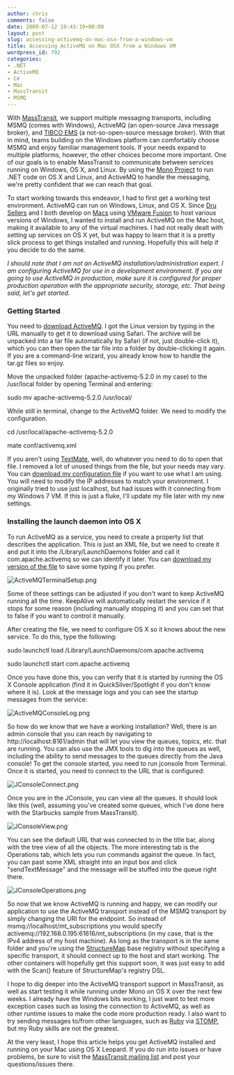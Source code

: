 ```yaml
---
author: chris
comments: false
date: 2009-07-12 19:43:19+00:00
layout: post
slug: accessing-activemq-on-mac-osx-from-a-windows-vm
title: Accessing ActiveMQ on Mac OSX from a Windows VM
wordpress_id: 792
categories:
- .NET
- ActiveMQ
- C#
- Mac
- MassTransit
- MSMQ
---
```


With [MassTransit](http://code.google.com/p/masstransit/), we support multiple messaging transports, including MSMQ (comes with Windows), ActiveMQ (an open-source Java message broker), and [TIBCO EMS](http://www.tibco.com/software/messaging/enterprise-message-service/default.jsp) (a not-so-open-source message broker). With that in mind, teams building on the Windows platform can comfortably choose MSMQ and enjoy familiar management tools. If your needs expand to multiple platforms, however, the other choices become more important. One of our goals is to enable MassTransit to communicate between services running on Windows, OS X, and Linux. By using the [Mono Project](http://mono-project.com/Main_Page) to run .NET code on OS X and Linux, and ActiveMQ to handle the messaging, we're pretty confident that we can reach that goal.





To start working towards this endeavor, I had to first get a working test environment. ActiveMQ can run on Windows, Linux, and OS X. Since [Dru Sellers](http://codebetter.com/blogs/dru.sellers/) and I both develop on [Macs](http://www.apple.com/macbookpro/) using [VMware Fusion](http://vmware.com/products/fusion/) to host various versions of Windows, I wanted to install and run ActiveMQ on the Mac host, making it available to any of the virtual machines. I had not really dealt with setting up services on OS X yet, but was happy to learn that it is a pretty slick process to get things installed and running. Hopefully this will help if you decide to do the same.





_I should note that I am not an ActiveMQ installation/administration expert. I am configuring ActiveMQ for use in a development environment. If you are going to use ActiveMQ in production, make sure it is configured for proper production operation with the appropriate security, storage, etc. That being said, let's get started._





### Getting Started





You need to [download ActiveMQ](http://activemq.apache.org/index.html). I got the Linux version by typing in the URL manually to get it to download using Safari. The archive will be unpacked into a tar file automatically by Safari (if not, just double-click it), which you can then open the tar file into a folder by double-clicking it again. If you are a command-line wizard, you already know how to handle the tar.gz files so enjoy.





Move the unpacked folder (apache-activemq-5.2.0 in my case) to the /usr/local folder by opening Terminal and entering:





sudo mv apache-activemq-5.2.0 /usr/local/





While still in terminal, change to the ActiveMQ folder. We need to modify the configuration.





cd /usr/local/apache-activemq-5.2.0  

mate conf/activemq.xml





If you aren't using [TextMate](http://macromates.com/), well, do whatever you need to do to open that file. I removed a lot of unused things from the file, but your needs may vary. You can [download my configuration file](/images/activemq.xml) if you want to use what I am using. You will need to modify the IP addresses to match your environment. I originally tried to use just localhost, but had issues with it connecting from my Windows 7 VM. If this is just a fluke, I'll update my file later with my new settings.





### Installing the launch daemon into OS X





To run ActiveMQ as a service, you need to create a property list that describes the application. This is just an XML file, but we need to create it and put it into the /Library/LaunchDaemons folder and call it com.apache.activemq so we can identify it later. You can [download my version of the file](/images/com.apache.activemq) to save some typing if you prefer.





![ActiveMQTerminalSetup.png](/images/uploads/2009/07/activemqterminalsetup.png)





Some of these settings can be adjusted if you don't want to keep ActiveMQ running all the time. KeepAlive will automatically restart the service if it stops for some reason (including manually stopping it) and you can set that to false if you want to control it manually.





After creating the file, we need to configure OS X so it knows about the new service. To do this, type the following:




sudo launchctl load /Library/LaunchDaemons/com.apache.activemq  

sudo launchctl start com.apache.activemq





Once you have done this, you can verify that it is started by running the OS X Console application (find it in QuickSilver/Spotlight if you don't know where it is). Look at the message logs and you can see the startup messages from the service:





![ActiveMQConsoleLog.png](/images/uploads/2009/07/activemqconsolelog.png)





So how do we know that we have a working installation? Well, there is an admin console that you can reach by navigating to http://localhost:8161/admin that will let you view the queues, topics, etc. that are running. You can also use the JMX tools to dig into the queues as well, including the ability to send messages to the queues directly from the Java console! To get the console started, you need to run jconsole from Terminal. Once it is started, you need to connect to the URL that is configured:





![JConsoleConnect.png](/images/uploads/2009/07/jconsoleconnect.png)





Once you are in the JConsole, you can view all the queues. It should look like this (well, assuming you've created some queues, which I've done here with the Starbucks sample from MassTransit).





![JConsoleView.png](/images/uploads/2009/07/jconsoleview.png)





You can see the default URL that was connected to in the title bar, along with the tree view of all the objects. The more interesting tab is the Operations tab, which lets you run commands against the queue. In fact, you can past some XML straight into an input box and click "sendTextMessage" and the message will be stuffed into the queue right there.





![JConsoleOperations.png](/images/uploads/2009/07/jconsoleoperations.png)





So now that we know ActiveMQ is running and happy, we can modify our application to use the ActiveMQ transport instead of the MSMQ transport by simply changing the URI for the endpoint. So instead of msmq://localhost/mt_subscriptions you would specify activemq://192.168.0.195:61616/mt_subscriptions (in my case, that is the IPv4 address of my host machine). As long as the transport is in the same folder and you're using the [StructureMap](http://structuremap.sourceforge.net/Default.htm) base registry without specifying a specific transport, it should connect up to the host and start working. The other containers will hopefully get this support soon, it was just easy to add with the Scan() feature of StructureMap's registry DSL.





I hope to dig deeper into the ActiveMQ transport support in MassTransit, as well as start testing it while running under Mono on OS X over the next few weeks. I already have the Windows bits working, I just want to test more exception cases such as losing the connection to ActiveMQ, as well as other runtime issues to make the code more production ready. I also want to try sending messages to/from other languages, such as [Ruby](http://www.ruby-lang.org/en/) via [STOMP](http://stomp.codehaus.org/), but my Ruby skills are not the greatest.





At the very least, I hope this article helps you get ActiveMQ installed and running on your Mac using OS X Leopard. If you do run into issues or have problems, be sure to visit the [MassTransit mailing list](http://groups.google.com/group/masstransit-discuss) and post your questions/issues there.









